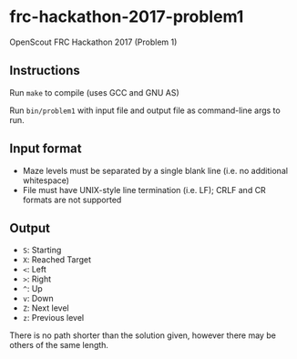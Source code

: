 # frc-hackathon-2017-problem1
OpenScout FRC Hackathon 2017 (Problem 1)

## Instructions

Run `make` to compile (uses GCC and GNU AS)

Run `bin/problem1` with input file and output file as command-line args to run.

## Input format

- Maze levels must be separated by a single blank line (i.e. no additional whitespace)
- File must have UNIX-style line termination (i.e. LF); CRLF and CR formats are not supported

## Output

- `S`: Starting
- `X`: Reached Target
- `<`: Left
- `>`: Right
- `^`: Up
- `v`: Down
- `Z`: Next level
- `z`: Previous level

There is no path shorter than the solution given, however there may be others of the same length.
